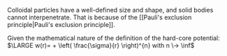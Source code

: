 Colloidal particles have a well-defined size and shape, and solid bodies cannot interpenetrate. That is because of the [[Pauli's exclusion principle|Pauli's exclusion principle]]. 

Given the mathematical nature of the definition of the hard-core potential:
$\LARGE w(r)= + \left( \frac{\sigma}{r}   \right)^{n} with n \-> \inf$ 